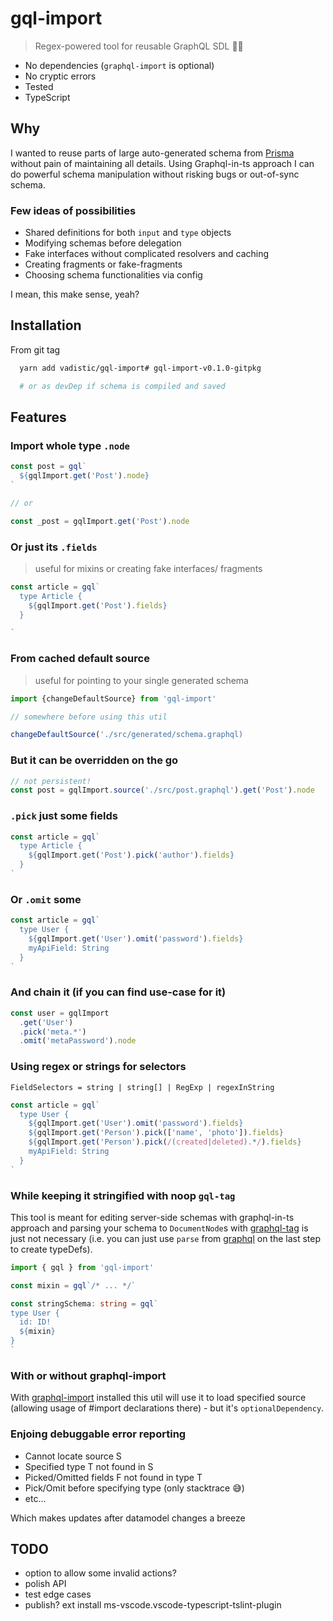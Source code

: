 # gql-impo‍rt

> Regex-powered tool for reusable GraphQL SDL 🤹‍♂️

- No dependencies (`graphql-import` is optional)
- No cryptic errors
- Tested
- TypeScript

## Why

I wanted to reuse parts of large auto-generated schema from [Prisma](https://github.com/prisma/prisma) without pain of maintaining all details. Using Graphql-in-ts approach I can do powerful schema manipulation without risking bugs or out-of-sync schema.

### Few ideas of possibilities

- Shared definitions for both `input` and `type` objects
- Modifying schemas before delegation
- Fake interfaces without complicated resolvers and caching
- Creating fragments or fake-fragments
- Choosing schema functionalities via config

I mean, this make sense, yeah?

## Installation

From git tag

```sh
  yarn add vadistic/gql-import# gql-import-v0.1.0-gitpkg

  # or as devDep if schema is compiled and saved
```

## Features

### Import whole type `.node`

```ts
const post = gql`
  ${gqlImport.get('Post').node}
`

// or

const _post = gqlImport.get('Post').node
```

### Or just its `.fields`

> useful for mixins or creating fake interfaces/ fragments

```ts
const article = gql`
  type Article {
    ${gqlImport.get('Post').fields}
  }

`
```

### From cached default source

> useful for pointing to your single generated schema

```ts
import {changeDefaultSource} from 'gql-import'

// somewhere before using this util

changeDefaultSource('./src/generated/schema.graphql)
```

### But it can be overridden on the go

```ts
// not persistent!
const post = gqlImport.source('./src/post.graphql').get('Post').node
```

### `.pick` just some fields

```ts
const article = gql`
  type Article {
    ${gqlImport.get('Post').pick('author').fields}
  }
`
```

### Or `.omit` some

```ts
const article = gql`
  type User {
    ${gqlImport.get('User').omit('password').fields}
    myApiField: String
  }
`
```

### And chain it (if you can find use-case for it)

```ts
const user = gqlImport
  .get('User')
  .pick('meta.*')
  .omit('metaPassword').node
```

### Using regex or strings for selectors

`FieldSelectors = string | string[] | RegExp | regexInString`

```ts
const article = gql`
  type User {
    ${gqlImport.get('User').omit('password').fields}
    ${gqlImport.get('Person').pick(['name', 'photo']).fields}
    ${gqlImport.get('Person').pick(/(created|deleted).*/).fields}
    myApiField: String
  }
`
```

### While keeping it stringified with noop `gql-tag`

This tool is meant for editing server-side schemas with graphql-in-ts approach and parsing your schema to `DocumentNode`s with [graphql-tag](https://github.com/apollographql/graphql-tag) is just not necessary (i.e. you can just use `parse` from [graphql](https://github.com/graphql/graphql-js) on the last step to create typeDefs).

```ts
import { gql } from 'gql-import'

const mixin = gql`/* ... */`

const stringSchema: string = gql`
type User {
  id: ID!
  ${mixin}
}
`
```

### With or without graphql-import

With [graphql-import](https://github.com/prisma/graphql-import) installed this util will use it to load specified source (allowing usage of #import declarations there) - but it's `optionalDependency`.

### Enjoing debuggable error reporting

- Cannot locate source S
- Specified type T not found in S
- Picked/Omitted fields F not found in type T
- Pick/Omit before specifying type (only stacktrace 😅)
- etc...

Which makes updates after datamodel changes a breeze

## TODO

- option to allow some invalid actions?
- polish API
- test edge cases
- publish?
ext install ms-vscode.vscode-typescript-tslint-plugin
